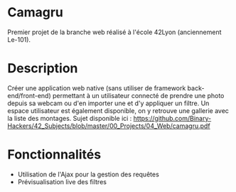 # Camagru

Premier projet de la branche web réalisé à l'école 42Lyon (anciennement Le-101).

# Description

Créer une application web native (sans utiliser de framework back-end/front-end)
permettant à un utilisateur connecté de prendre une photo depuis sa webcam ou d'en importer une
et d'y appliquer un filtre.
Un espace utilisateur est également disponible, on y retrouve une gallerie avec la liste des montages.
Sujet disponible ici : https://github.com/Binary-Hackers/42_Subjects/blob/master/00_Projects/04_Web/camagru.pdf

# Fonctionnalités

* Utilisation de l'Ajax pour la gestion des requêtes
* Prévisualisation live des filtres

